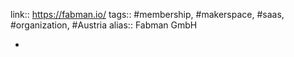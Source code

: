 link:: https://fabman.io/
tags:: #membership, #makerspace, #saas, #organization, #Austria 
alias:: Fabman GmbH

-